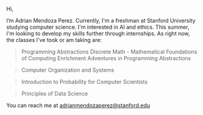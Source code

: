 Hi, 

I’m Adrian Mendoza Perez. Currently, I'm a freshman at Stanford University 
studying computer science. I'm interested in AI and ethics. This summer,
I'm looking to  develop my skills further through internships. As right now, 
the classes I've took or am taking are:

> Programming Abstractions
> Discrete Math - Mathematical Foundations of Computing 
> Enrichment Adventures in Programming Abstractions

> Computer Organization and Systems 

> Introduction to Probability for Computer Scientists

> Principles of Data Science

You can reach me at adrianmendozaperez@stanford.edu
